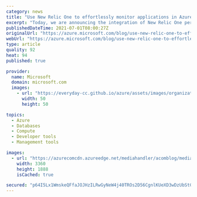 ```yaml
---
category: news
title: "Use New Relic One to effortlessly monitor applications in Azure Spring Cloud"
excerpt: "Today, we are announcing the integration of New Relic One performance monitoring in Azure Spring Cloud. Over the past 18 months, we worked with many enterprise customers to learn about their scenarios. Many of these customers have thousands of Spring Boot applications running in on-premises data centers."
publishedDateTime: 2021-07-01T08:00:27Z
originalUrl: "https://azure.microsoft.com/blog/use-new-relic-one-to-effortlessly-monitor-applications-in-azure-spring-cloud/"
webUrl: "https://azure.microsoft.com/blog/use-new-relic-one-to-effortlessly-monitor-applications-in-azure-spring-cloud/"
type: article
quality: 92
heat: 94
published: true

provider:
  name: Microsoft
  domain: microsoft.com
  images:
    - url: "https://everyday-cc.github.io/azure/assets/images/organizations/microsoft.com-50x50.jpg"
      width: 50
      height: 50

topics:
  - Azure
  - Databases
  - Compute
  - Developer tools
  - Management tools

images:
  - url: "https://azurecomcdn.azureedge.net/mediahandler/acomblog/media/Default/blog/1369468a-0f0b-4317-a7f6-45298a98f0e5.jpg"
    width: 3360
    height: 1888
    isCached: true

secured: "p64I5Lx1WmskeQFfaJOJHzILRwGyNeW4j40TROs2D56CgnlKUeXD3wDzUbStGSQsgW6LqcYeNUyM5S92dqrVxfgVg5RIrT+DUeFbAiyu4yGhNsf8TGUMl9DrUEGx7/PDyJLoO+j12xSOq2/tj8Z8l1fc8IpyrigJ3ZzSDmEC6vNAXFak4fpmhaopfE6CShJlUabV2A+SXYLM5zzaN6Ma6/LWO9nVIrkIYh4GEgqz7sH/ZwNZ1TIbSIqocIeJeF9DwAdqwuisLxBvLIPVgo/MP5zhYj07a5opTCiwhJLAXF3LlTYqnqLwm+OchLt4lnYtwL7V0UWEhILhSKIrjdOs/sepc2wKa0dbLwO/vjHJ7cA=;YLoghvpHqPTCDSj43MIkdA=="
---
```


